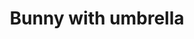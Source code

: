---
layout: posts
title: Bunny with umbrella
image: "img/content/2014-03-01-bunny-<!--size-->.png"
image_large: "/img/content/2014-03-01-bunny-640x960.png"
---